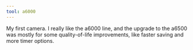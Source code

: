 ```yaml
---
tool: a6000
---
```


My first camera. I really like the a6000 line, and the upgrade to the a6500 was mostly for some quality-of-life improvements, like faster saving and more timer options.
